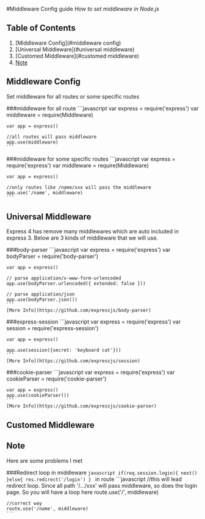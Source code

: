 #Middleware Config guide
*How to set middleware in Node.js*


## Table of Contents
  1. [Middleware Config](#middleware config)
  2. [Universal Middleware](#universal middleware)
  3. [Customed Middleware](#customed middleware)
  4. [Note](#note)

## Middleware Config
  Set middleware for all routes or some specific routes
  
  ###middleware for all route
    ```javascript
    var express = require('express')
    var middleware = require(Middleware)
    
    var app = express()
    
    //all routes will pass middleware
    app.use(middleware)
    ```
    
  ###middleware for some specific routes
    ```javascript
    var express = require('express')
    var middleware = require(Middleware)    
    
    var app = express()
    
    //only routes like /name/xxx will pass the middleware
    app.use('/name', middleware)
    ```
## Universal Middleware
  Express 4 has remove many middlewares which are auto included in express 3. Below are 3 kinds of middleware that we will use.

  ###body-parser
    ```javascript
    var express = require('express')
    var bodyParser = require('body-parser')

    var app = express()

    // parse application/x-www-form-urlencoded
    app.use(bodyParser.urlencoded({ extended: false }))

    // parse application/json
    app.use(bodyParser.json())
    ```
    [More Info](https://github.com/expressjs/body-parser)
  
  ###express-session
    ```javascript
    var express = require('express')
    var session = require('express-session')

    var app = express()

    app.use(session({secret: 'keyboard cat'}))
    ```
    [More Info](https://github.com/expressjs/session)
  
  ###cookie-parser
    ```javascript
    var express = require('express')
    var cookieParser = require('cookie-parser')

    var app = express()
    app.use(cookieParser())
    ```
    [More Info](https://github.com/expressjs/cookie-parser)

## Customed Middleware


## Note
  Here are some problems I met
  
  ###Redirect loop
  in middleware
    ```javascript
    if(req.session.login){
      next()
    }else{
      res.redirect('/login')
    }
    ```
  in route
    ```javascript
    //this will lead redirect loop. Since all path '/.../xxx' will pass middleware, so does the login page. So you will have a loop here 
    route.use('/', middleware)
    
    //correct way
    route.use('/name', middleware)
    ```
  
  
